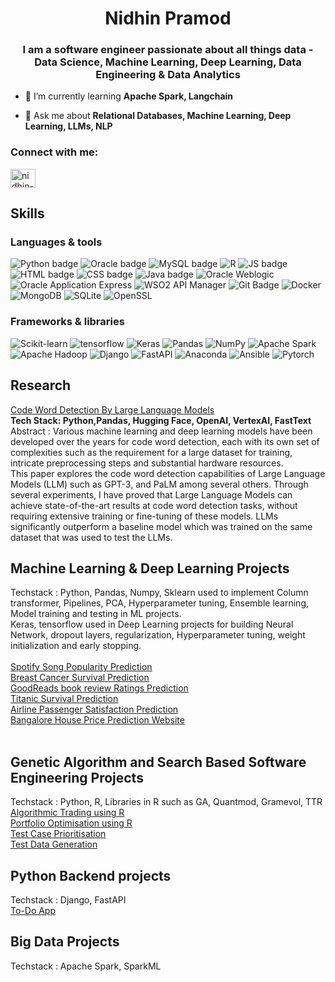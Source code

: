 <h1 align="center">Nidhin Pramod</h1>
<h3 align="center">I am a software engineer passionate about all things data - Data Science, Machine Learning, Deep Learning, Data Engineering & Data Analytics</h3>

- 🌱 I’m currently learning **Apache Spark, Langchain**

- 💬 Ask me about **Relational Databases, Machine Learning, Deep Learning, LLMs, NLP**

<h3 align="left">Connect with me:</h3>
<p align="left">
<a href="https://linkedin.com/in/nidhin-pramod-208aa6a7" target="blank"><img align="center" src="https://raw.githubusercontent.com/rahuldkjain/github-profile-readme-generator/master/src/images/icons/Social/linked-in-alt.svg" alt="nidhin-pramod-208aa6a7" height="30" width="40" /></a>
</p>

## Skills

### Languages & tools

![Python badge](https://img.shields.io/badge/Python-FFD43B?style=for-the-badge&logo=python&logoColor=blue)
![Oracle badge](https://img.shields.io/badge/Oracle-red?style=for-the-badge&logo=oracle&labelColor=cream)
![MySQL badge](https://img.shields.io/badge/MySql-%23FFFFED?style=for-the-badge&logo=mysql&labelColor=cream)
![R](https://img.shields.io/badge/R-276DC3?style=for-the-badge&logo=r&logoColor=white)
![JS badge](https://img.shields.io/badge/JavaScript-323330?style=for-the-badge&logo=javascript&logoColor=F7DF1E)
![HTML badge](https://img.shields.io/badge/HTML5-E34F26?style=for-the-badge&logo=html5&logoColor=white)
![CSS badge](https://img.shields.io/badge/CSS3-1572B6?style=for-the-badge&logo=css3&logoColor=white)
![Java badge](https://img.shields.io/badge/java-%23ED8B00.svg?style=for-the-badge&logo=openjdk&logoColor=white)
![Oracle Weblogic](https://img.shields.io/badge/Oracle%20Weblogic-%20red?style=for-the-badge&logo=oracle)
![Oracle Application Express](https://img.shields.io/badge/Oracle%20Application%20Express-%20red?style=for-the-badge&logo=oracle)
![WSO2 API Manager](https://img.shields.io/badge/WSO2%20API%20Manager-%20orange?style=for-the-badge)
![Git Badge](https://img.shields.io/badge/git-%23F05033.svg?style=for-the-badge&logo=git&logoColor=white)
![Docker](https://img.shields.io/badge/docker-%230db7ed.svg?style=for-the-badge&logo=docker&logoColor=white)
![MongoDB](https://img.shields.io/badge/MongoDB-4EA94B?style=for-the-badge&logo=mongodb&logoColor=white)
![SQLite](https://img.shields.io/badge/SQLite-07405E?style=for-the-badge&logo=sqlite&logoColor=white)
![OpenSSL](https://img.shields.io/badge/Open-SSL-%20%23E5E5E5?style=for-the-badge&logo=openssl)

### Frameworks & libraries
![Scikit-learn](https://img.shields.io/badge/Scikit-learn-%23CCCCBE?style=for-the-badge&logo=scikitlearn&logoColor=blue)
![tensorflow](https://img.shields.io/badge/TensorFlow-FF6F00?style=for-the-badge&logo=TensorFlow&logoColor=white)
![Keras](https://img.shields.io/badge/Keras-D00000?style=for-the-badge&logo=Keras&logoColor=whit)
![Pandas](https://img.shields.io/badge/Pandas-2C2D72?style=for-the-badge&logo=pandas&logoColor=white)
![NumPy](https://img.shields.io/badge/numpy-%23013243.svg?style=for-the-badge&logo=numpy&logoColor=white)
![Apache Spark](https://img.shields.io/badge/Apache%20Spark-%23FFFFED?style=for-the-badge&logo=apachespark&labelColor=cream)
![Apache Hadoop](https://img.shields.io/badge/Apache%20Hadoop-%23CCCCBE?style=for-the-badge&logo=apachehadoop&logoColor=blue)
![Django](https://img.shields.io/badge/django-%23CCCCBE?style=for-the-badge&logo=django&logoColor=blue)
![FastAPI](https://img.shields.io/badge/FastAPI-005571?style=for-the-badge&logo=fastapi)
![Anaconda](https://img.shields.io/badge/Anaconda-%2344A833.svg?style=for-the-badge&logo=anaconda&logoColor=white)
![Ansible](https://img.shields.io/badge/ansible-%231A1918.svg?style=for-the-badge&logo=ansible&logoColor=white)
![Pytorch](https://img.shields.io/badge/PyTorch-EE4C2C?style=for-the-badge&logo=pytorch&logoColor=white)

## Research

[Code Word Detection By Large Language Models](https://github.com/Nidhin117/Codeword-Detection-by-LLM)<br>
<b>Tech Stack: Python,Pandas, Hugging Face, OpenAI, VertexAI, FastText </b><br>
Abstract : Various machine learning and deep learning models have been developed over the years for code word detection, each with its own set of complexities such as the requirement for a large dataset for training, intricate preprocessing steps and substantial hardware resources. <br>
This paper explores the code word detection capabilities of Large Language Models (LLM) such as GPT-3, and PaLM among several others. Through several experiments, I have proved that Large Language Models can achieve state-of-the-art results at code word detection tasks, without requiring extensive training or fine-tuning of these models. LLMs significantly outperform a baseline model which was trained on the same dataset that was used to test the LLMs.<br>

## Machine Learning & Deep Learning Projects 
Techstack : Python, Pandas, Numpy, Sklearn used to implement Column transformer, Pipelines, PCA, Hyperparameter tuning, Ensemble learning, Model training and testing in ML projects. <br>
Keras, tensorflow used in Deep Learning projects for building Neural Network, dropout layers, regularization, Hyperparameter tuning, weight initialization and early stopping. <br>
<br>
[Spotify Song Popularity Prediction](https://github.com/Nidhin117/Spotify-Song-Popularity-prediction) <br>
[Breast Cancer Survival Prediction](https://github.com/Nidhin117/Breast-Cancer-Survival-prediction) <br>
[GoodReads book review Ratings Prediction](https://github.com/Nidhin117/GoodReads-Review-Prediction-Deep-Learning) <br>
[Titanic Survival Prediction](https://github.com/Nidhin117/Titanic-survivial-Prediction) <br>
[Airline Passenger Satisfaction Prediction](https://github.com/Nidhin117/Airline-passenger-Satisfaction) <br>
[Bangalore House Price Prediction Website](https://github.com/Nidhin117/House-Price-Prediction) <br>
<br>
## Genetic Algorithm and Search Based Software Engineering Projects
Techstack : Python, R, Libraries in R such as GA, Quantmod, Gramevol, TTR <br>
[Algorithmic Trading using R](https://github.com/Nidhin117/Algorithmic-Trading-Using-R) <br>
[Portfolio Optimisation using R](https://github.com/Nidhin117/Portfolio-Optimisation) <br>
[Test Case Prioritisation](https://github.com/Nidhin117/Test-Case-Prioritization) <br>
[Test Data Generation](https://github.com/Nidhin117/Test-Data-generation) <br>

## Python Backend projects
Techstack : Django, FastAPI <br>
[To-Do App](https://github.com/Nidhin117/To-Do-App-Django) <br>

## Big Data Projects
Techstack : Apache Spark, SparkML



